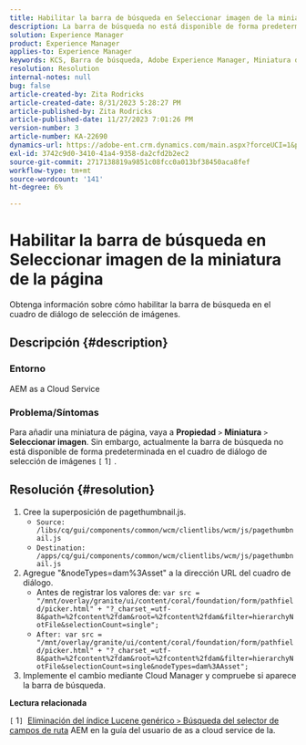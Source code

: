 ```yaml
---
title: Habilitar la barra de búsqueda en Seleccionar imagen de la miniatura de la página
description: La barra de búsqueda no está disponible de forma predeterminada en el cuadro de diálogo de selección de imágenes.
solution: Experience Manager
product: Experience Manager
applies-to: Experience Manager
keywords: KCS, Barra de búsqueda, Adobe Experience Manager, Miniatura de página, Índice de Lucene genérico
resolution: Resolution
internal-notes: null
bug: false
article-created-by: Zita Rodricks
article-created-date: 8/31/2023 5:28:27 PM
article-published-by: Zita Rodricks
article-published-date: 11/27/2023 7:01:26 PM
version-number: 3
article-number: KA-22690
dynamics-url: https://adobe-ent.crm.dynamics.com/main.aspx?forceUCI=1&pagetype=entityrecord&etn=knowledgearticle&id=ec0c2ac5-2348-ee11-be6d-6045bd0061cb
exl-id: 3742c9d0-3410-41a4-9358-da2cfd2b2ec2
source-git-commit: 2717138819a9851c08fcc0a013bf38450aca8fef
workflow-type: tm+mt
source-wordcount: '141'
ht-degree: 6%

---
```


# Habilitar la barra de búsqueda en Seleccionar imagen de la miniatura de la página


Obtenga información sobre cómo habilitar la barra de búsqueda en el cuadro de diálogo de selección de imágenes.

## Descripción {#description}


### Entorno

AEM as a Cloud Service

### Problema/Síntomas

Para añadir una miniatura de página, vaya a <b>Propiedad</b> `>`  <b>Miniatura</b> `>`  <b>Seleccionar imagen</b>. Sin embargo, actualmente la barra de búsqueda no está disponible de forma predeterminada en el cuadro de diálogo de selección de imágenes `[` 1`]` .






## Resolución {#resolution}


1. Cree la superposición de pagethumbnail.js.
   - `Source: /libs/cq/gui/components/common/wcm/clientlibs/wcm/js/pagethumbnail.js`
   - `Destination: /apps/cq/gui/components/common/wcm/clientlibs/wcm/js/pagethumbnail.js`
2. Agregue &quot;&amp;nodeTypes=dam%3Asset&quot; a la dirección URL del cuadro de diálogo.
   - Antes de registrar los valores de: `var src = "/mnt/overlay/granite/ui/content/coral/foundation/form/pathfield/picker.html" + "?_charset_=utf-8&path=%2fcontent%2fdam&root=%2fcontent%2fdam&filter=hierarchyNotFile&selectionCount=single";`
   - `After: var src = "/mnt/overlay/granite/ui/content/coral/foundation/form/pathfield/picker.html" + "?_charset_=utf-8&path=%2fcontent%2fdam&root=%2fcontent%2fdam&filter=hierarchyNotFile&selectionCount=single&nodeTypes=dam%3AAsset";`
3. Implemente el cambio mediante Cloud Manager y compruebe si aparece la barra de búsqueda.




<b>Lectura relacionada</b>

`[` 1`]`  [Eliminación del índice Lucene genérico `>`  Búsqueda del selector de campos de ruta](https://experienceleague.adobe.com/docs/experience-manager-cloud-service/content/operations/removal-generic-lucene-index.html?lang=en#author-instance) AEM en la guía del usuario de as a cloud service de la.
